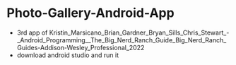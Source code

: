 # Photo-Gallery-Android-App
- 3rd app of Kristin_Marsicano_Brian_Gardner_Bryan_Sills_Chris_Stewart_-_Android_Programming__The_Big_Nerd_Ranch_Guide_Big_Nerd_Ranch_Guides-Addison-Wesley_Professional_2022
- download android studio and run it
